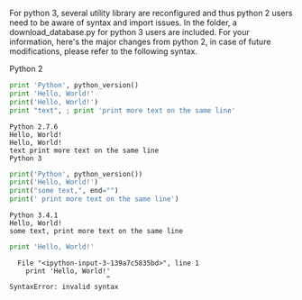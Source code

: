 For python 3, several utility library are reconfigured and thus python 2 users need to be aware of syntax and import issues.
In the folder, a download_database.py for python 3 users are included. 
For your information, here's the major changes from python 2, in case of future modifications, please refer to the following 
syntax. 

Python 2

```python
print 'Python', python_version()
print 'Hello, World!'
print('Hello, World!')
print "text", ; print 'print more text on the same line'
```

```
Python 2.7.6
Hello, World!
Hello, World!
text print more text on the same line
Python 3
```

```python
print('Python', python_version())
print('Hello, World!')
print("some text,", end="")
print(' print more text on the same line')
```
```
Python 3.4.1
Hello, World!
some text, print more text on the same line
```
```python
print 'Hello, World!'
```

```
  File "<ipython-input-3-139a7c5835bd>", line 1
    print 'Hello, World!'
                        ^
SyntaxError: invalid syntax
```


